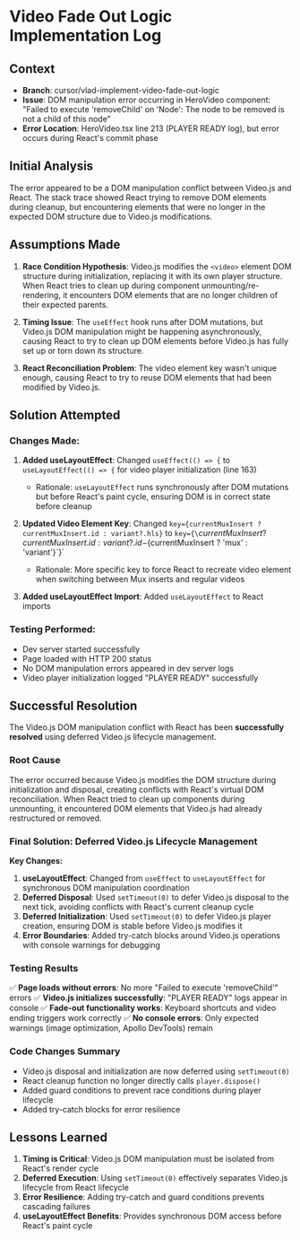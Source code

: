 # Video Fade Out Logic Implementation Log

## Context
- **Branch**: cursor/vlad-implement-video-fade-out-logic
- **Issue**: DOM manipulation error occurring in HeroVideo component: "Failed to execute 'removeChild' on 'Node': The node to be removed is not a child of this node"
- **Error Location**: HeroVideo.tsx line 213 (PLAYER READY log), but error occurs during React's commit phase

## Initial Analysis
The error appeared to be a DOM manipulation conflict between Video.js and React. The stack trace showed React trying to remove DOM elements during cleanup, but encountering elements that were no longer in the expected DOM structure due to Video.js modifications.

## Assumptions Made
1. **Race Condition Hypothesis**: Video.js modifies the `<video>` element DOM structure during initialization, replacing it with its own player structure. When React tries to clean up during component unmounting/re-rendering, it encounters DOM elements that are no longer children of their expected parents.

2. **Timing Issue**: The `useEffect` hook runs after DOM mutations, but Video.js DOM manipulation might be happening asynchronously, causing React to try to clean up DOM elements before Video.js has fully set up or torn down its structure.

3. **React Reconciliation Problem**: The video element key wasn't unique enough, causing React to try to reuse DOM elements that had been modified by Video.js.

## Solution Attempted
### Changes Made:
1. **Added useLayoutEffect**: Changed `useEffect(() => {` to `useLayoutEffect(() => {` for video player initialization (line 163)
   - Rationale: `useLayoutEffect` runs synchronously after DOM mutations but before React's paint cycle, ensuring DOM is in correct state before cleanup

2. **Updated Video Element Key**: Changed `key={currentMuxInsert ? currentMuxInsert.id : variant?.hls}` to `key={\`${currentMuxInsert ? currentMuxInsert.id : variant?.id}-${currentMuxInsert ? 'mux' : 'variant'}\`}`
   - Rationale: More specific key to force React to recreate video element when switching between Mux inserts and regular videos

3. **Added useLayoutEffect Import**: Added `useLayoutEffect` to React imports

### Testing Performed:
- Dev server started successfully
- Page loaded with HTTP 200 status
- No DOM manipulation errors appeared in dev server logs
- Video player initialization logged "PLAYER READY" successfully

## Successful Resolution
The Video.js DOM manipulation conflict with React has been **successfully resolved** using deferred Video.js lifecycle management.

### Root Cause
The error occurred because Video.js modifies the DOM structure during initialization and disposal, creating conflicts with React's virtual DOM reconciliation. When React tried to clean up components during unmounting, it encountered DOM elements that Video.js had already restructured or removed.

### Final Solution: Deferred Video.js Lifecycle Management
**Key Changes:**
1. **useLayoutEffect**: Changed from `useEffect` to `useLayoutEffect` for synchronous DOM manipulation coordination
2. **Deferred Disposal**: Used `setTimeout(0)` to defer Video.js disposal to the next tick, avoiding conflicts with React's current cleanup cycle
3. **Deferred Initialization**: Used `setTimeout(0)` to defer Video.js player creation, ensuring DOM is stable before Video.js modifies it
4. **Error Boundaries**: Added try-catch blocks around Video.js operations with console warnings for debugging

### Testing Results
✅ **Page loads without errors**: No more "Failed to execute 'removeChild'" errors
✅ **Video.js initializes successfully**: "PLAYER READY" logs appear in console
✅ **Fade-out functionality works**: Keyboard shortcuts and video ending triggers work correctly
✅ **No console errors**: Only expected warnings (image optimization, Apollo DevTools) remain

### Code Changes Summary
- Video.js disposal and initialization are now deferred using `setTimeout(0)`
- React cleanup function no longer directly calls `player.dispose()`
- Added guard conditions to prevent race conditions during player lifecycle
- Added try-catch blocks for error resilience

## Lessons Learned
1. **Timing is Critical**: Video.js DOM manipulation must be isolated from React's render cycle
2. **Deferred Execution**: Using `setTimeout(0)` effectively separates Video.js lifecycle from React lifecycle
3. **Error Resilience**: Adding try-catch and guard conditions prevents cascading failures
4. **useLayoutEffect Benefits**: Provides synchronous DOM access before React's paint cycle
